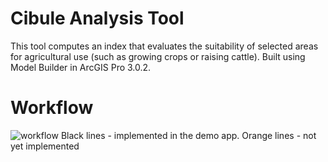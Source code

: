 # Cibule Analysis Tool

This tool computes an index that evaluates the suitability of selected areas for agricultural use (such as growing crops or raising cattle).
Built using Model Builder in ArcGIS Pro 3.0.2.

# Workflow

![workflow](https://user-images.githubusercontent.com/117570845/200166368-da5af1ba-1f02-4d0e-bdc6-9450bc1d05f0.png)
Black lines - implemented in the demo app.
Orange lines - not yet implemented
